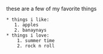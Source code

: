  these are a few of my favorite things
 
    * things i like:
       1. apples
       2. banaynays
    * things i love:
        1. summer time
        2. rock n roll
